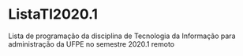 # ListaTI2020.1
Lista de programação da disciplina de Tecnologia da Informação para administração da UFPE no semestre 2020.1 remoto
